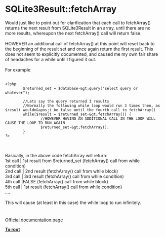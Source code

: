 # SQLite3Result::fetchArray



Would just like to point out for clarification that each call to fetchArray() returns the next result from SQLite3Result in an array, until there are no more results, whereupon the next fetchArray() call will return false.<br><br>HOWEVER an additional call of fetchArray() at this point will reset back to the beginning of the result set and once again return the first result. This does not seem to explicitly documented, and caused me my own fair share of headaches for a while until I figured it out.<br><br>For example:<br><br>

```
<?php 
        $returned_set = $database-&gt;query("select query or whatever");
        
        //Lets say the query returned 3 results
        //Normally the following while loop would run 3 times then, as $result wouldn&apos;t be false until the fourth call to fetchArray()
        while($result = $returned_set-&gt;fetchArray()) {
                //HOWEVER HAVING AN ADDITIONAL CALL IN THE LOOP WILL CAUSE THE LOOP TO RUN AGAIN
                $returned_set-&gt;fetchArray();
        }
?>
```
<br><br>Basically, in the above code fetchArray will return:<br>1st call | 1st result from $returned_set (fetchArray() call from while condition)<br>2nd call | 2nd result  (fetchArray() call from while block)<br>3rd call | 3rd result  (fetchArray() call from while condition)<br>4th call |FALSE  (fetchArray() call from while block)<br>5th call | 1st result  (fetchArray() call from while condition)<br>....<br><br>This will cause (at least in this case) the while loop to run infinitely.  

#

[Official documentation page](https://www.php.net/manual/en/sqlite3result.fetcharray.php)

**[To root](/README.md)**